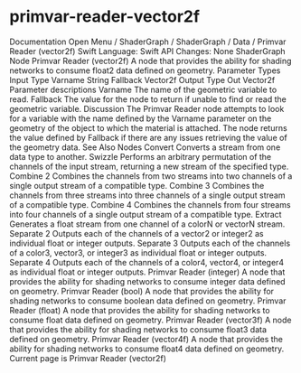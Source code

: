 # primvar-reader-vector2f
 Documentation 
 Open Menu 
/
 ShaderGraph 
/
ShaderGraph
/
 Data 
/
 Primvar Reader (vector2f) 
Swift
Language: 
Swift
 API Changes: 
None
ShaderGraph Node
Primvar Reader (vector2f)
A node that provides the ability for shading networks to consume float2 data defined on geometry.
Parameter Types
Input
Type
Varname
String
Fallback
Vector2f
Output
Type
Out
Vector2f
Parameter descriptions
Varname
The name of the geometric variable to read.
Fallback
The value for the node to return if unable to find or read the geometric variable.
Discussion
The Primvar Reader node attempts to look for a variable with the name defined by the 
Varname
 parameter on the geometry of the object to which the material is attached. The node returns the value defined by 
Fallback
 if there are any issues retrieving the value of the geometry data.
See Also
Nodes
Convert
Converts a stream from one data type to another.
Swizzle
Performs an arbitrary permutation of the channels of the input stream, returning a new stream of the specified type.
Combine 2
Combines the channels from two streams into two channels of a single output stream of a compatible type.
Combine 3
Combines the channels from three streams into three channels of a single output stream of a compatible type.
Combine 4
Combines the channels from four streams into four channels of a single output stream of a compatible type.
Extract
Generates a float stream from one channel of a color​N o​r vector​N ​stream.
Separate 2
Outputs each of the channels of a vector2 or integer2 as individual float or integer outputs.
Separate 3
Outputs each of the channels of a color3, vector3, or integer3 as individual float or integer outputs.
Separate 4
Outputs each of the channels of a color4, vector4, or integer4 as individual float or integer outputs.
Primvar Reader (integer)
A node that provides the ability for shading networks to consume integer data defined on geometry.
Primvar Reader (bool)
A node that provides the ability for shading networks to consume boolean data defined on geometry.
Primvar Reader (float)
A node that provides the ability for shading networks to consume float data defined on geometry.
Primvar Reader (vector3f)
A node that provides the ability for shading networks to consume float3 data defined on geometry.
Primvar Reader (vector4f)
A node that provides the ability for shading networks to consume float4 data defined on geometry.
 Current page is Primvar Reader (vector2f) 